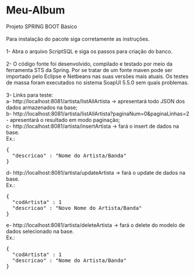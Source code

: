 # Meu-Album
Projeto SPRING BOOT Básico<br/><br/>
Para instalação do pacote siga corretamente as instruções.<br/><br/>
1- Abra o arquivo ScriptSQL e siga os passos para criação do banco.<br/><br/>
2- O código fonte foi desenvolvido, compilado e testado por meio da ferramenta STS da Spring. Por se tratar de um fonte maven pode ser importado pelo Eclipse e Netbeans nas suas versões mais atuais. Os testes de massa foram executados no sistema SoapUI 5.5.0 sem quais problemas.<br/><br/>
3- Links para teste:<br/>
a- http://localhost:8081/artista/listAllArtista -> apresentará todo JSON dos dados armazenados na base;<br/>
b- http://localhost:8081/artista/listAllArtista?paginaNum=0&paginaLinhas=2 - apresentará o resultado em modo paginação;<br/>
c- http://localhost:8081/artista/insertArtista -> fará o insert de dados na base.<br/>
Ex.:<br/>
<pre>
{
  "descricao" : "Nome do Artista/Banda"
}
</pre>
d- http://localhost:8081/artista/updateArtista -> fará o update de dados na base.<br/>
Ex.:<br/>
<pre>
{
  "codArtista" : 1
  "descricao" : "Novo Nome do Artista/Banda"
}
</pre>
e- http://localhost:8081/artista/deleteArtista -> fará o delete do modelo de dados selecionado na base.<br/>
Ex.:<br/>
<pre>
{
  "codArtista" : 1
  "descricao" : "Nome do Artista/Banda"
}
</pre>
